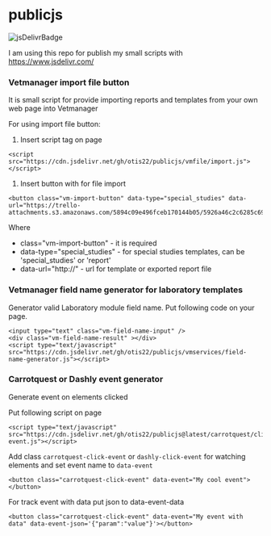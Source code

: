 # publicjs

![jsDelivrBadge](https://data.jsdelivr.com/v1/package/gh/otis22/publicjs/badge)

I am using this repo for publish my small scripts with https://www.jsdelivr.com/

### Vetmanager import file button 

It is small script for provide importing reports and templates from your own web page into Vetmanager 

For using import file button: 

1. Insert script tag on page 

```
<script src="https://cdn.jsdelivr.net/gh/otis22/publicjs/vmfile/import.js"></script>
```

1. Insert button with for file import 

```
<button class="vm-import-button" data-type="special_studies" data-url="https://trello-attachments.s3.amazonaws.com/5894c09e496fceb170144b05/5926a46c2c6285c695c50f7b/2e720938b94ab38f11f0a240f586fa21/%D0%A3%D0%97%D0%98_%D1%81%D0%B5%D1%80%D0%B4%D1%86%D0%B0.txt">Импорт</button>
```

Where

* class="vm-import-button" - it is required
* data-type="special_studies" - for special studies templates, can be 'special_studies' or 'report'
* data-url="http://" - url for template or exported report file


### Vetmanager field name generator for laboratory templates 

Generator valid Laboratory module field name. Put following code on your page.

```
<input type="text" class="vm-field-name-input" />
<div class="vm-field-name-result" ></div>
<script type="text/javascript" src="https://cdn.jsdelivr.net/gh/otis22/publicjs/vmservices/field-name-generator.js"></script>
```

### Carrotquest or Dashly event generator 

Generate event on elements clicked 

Put following script on page

```
<script type="text/javascript" src="https://cdn.jsdelivr.net/gh/otis22/publicjs@latest/carrotquest/click-event.js"></script>
```

Add class `carrotquest-click-event` or `dashly-click-event`  for watching elements and set event name to `data-event`

```
<button class="carrotquest-click-event" data-event="My cool event"></button>
```

For track event with data put json to data-event-data

```
<button class="carrotquest-click-event" data-event="My event with data" data-event-json='{"param":"value"}'></button>
```
